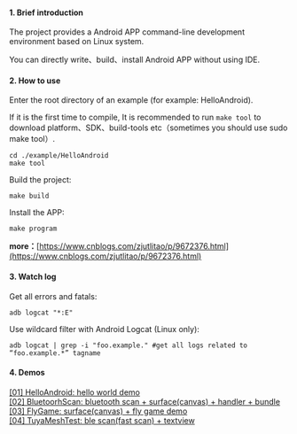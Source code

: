 #### 1. Brief introduction

The project provides a Android APP command-line development environment based on Linux system.

You can directly write、build、install Android APP without using IDE.


#### 2. How to use

Enter the root directory of an example (for example: HelloAndroid).

If it is the first time to compile, It is recommended to run `make tool` to download platform、SDK、build-tools etc（sometimes you should use sudo make tool）.

	cd ./example/HelloAndroid
	make tool

Build the project:

	make build
	
Install the APP:

	make program
	

**more：**[https://www.cnblogs.com/zjutlitao/p/9672376.html](https://www.cnblogs.com/zjutlitao/p/9672376.html)


#### 3. Watch log

Get all errors and fatals:

	adb logcat "*:E"

Use wildcard filter with Android Logcat (Linux only):

	adb logcat | grep -i "foo.example." #get all logs related to “foo.example.*” tagname


#### 4. Demos

[[01] HelloAndroid: hello world demo][#1]    
[[02] BluetoorhScan: bluetooth scan + surface(canvas) + handler + bundle][#2]    
[[03] FlyGame: surface(canvas) + fly game demo][#3]     
[[04] TuyaMeshTest: ble scan(fast scan) + textview][#4]



[#1]:https://www.cnblogs.com/zjutlitao/p/9672376.html
[#2]:https://www.cnblogs.com/zjutlitao/p/4314096.html
[#3]:https://www.cnblogs.com/zjutlitao/p/4233536.html
[#4]:https://www.cnblogs.com/zjutlitao/p/10100212.html
